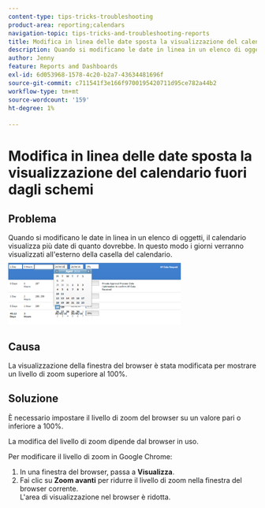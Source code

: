 ```yaml
---
content-type: tips-tricks-troubleshooting
product-area: reporting;calendars
navigation-topic: tips-tricks-and-troubleshooting-reports
title: Modifica in linea delle date sposta la visualizzazione del calendario fuori dagli schemi
description: Quando si modificano le date in linea in un elenco di oggetti, il calendario visualizza più date di quanto dovrebbe. In questo modo i giorni verranno visualizzati all'esterno della casella del calendario.
author: Jenny
feature: Reports and Dashboards
exl-id: 6d053968-1578-4c20-b2a7-43634481696f
source-git-commit: c711541f3e166f9700195420711d95ce782a44b2
workflow-type: tm+mt
source-wordcount: '159'
ht-degree: 1%

---
```


# Modifica in linea delle date sposta la visualizzazione del calendario fuori dagli schemi

## Problema

Quando si modificano le date in linea in un elenco di oggetti, il calendario visualizza più date di quanto dovrebbe. In questo modo i giorni verranno visualizzati all&#39;esterno della casella del calendario.\
![Visualizzazione calendario](assets/calendar-view-350x134.png)

## Causa

La visualizzazione della finestra del browser è stata modificata per mostrare un livello di zoom superiore al 100%.

## Soluzione

È necessario impostare il livello di zoom del browser su un valore pari o inferiore a 100%.

La modifica del livello di zoom dipende dal browser in uso.

Per modificare il livello di zoom in Google Chrome:

1. In una finestra del browser, passa a **Visualizza**.
1. Fai clic su **Zoom avanti** per ridurre il livello di zoom nella finestra del browser corrente.\
   L&#39;area di visualizzazione nel browser è ridotta.
